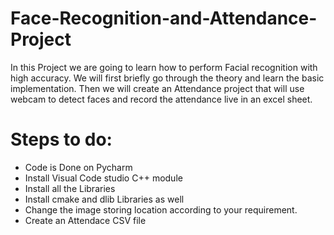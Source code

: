 # Face-Recognition-and-Attendance-Project
In this Project we are going to learn how to perform Facial recognition with high accuracy. We will first briefly go through the theory and learn the basic implementation. Then we will create an Attendance project that will use webcam to detect faces and record the attendance live in an excel sheet.

# Steps to do:
* Code is Done on Pycharm
* Install Visual Code studio C++ module
* Install all the Libraries
* Install cmake and dlib Libraries as well
* Change the image storing location according to your requirement.
* Create an Attendace CSV file 
